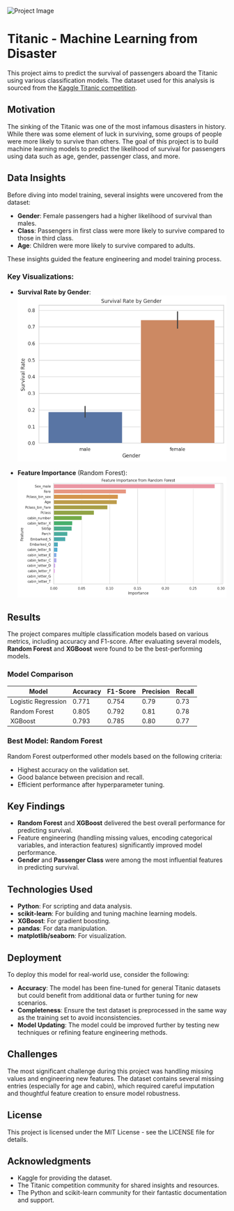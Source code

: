 ![Project Image](https://storage.googleapis.com/kaggle-media/competitions/Titanic/titanic_5407_media_banner.png)

# Titanic - Machine Learning from Disaster

This project aims to predict the survival of passengers aboard the Titanic using various classification models. The dataset used for this analysis is sourced from the [Kaggle Titanic competition](https://www.kaggle.com/c/titanic).

## Motivation

The sinking of the Titanic was one of the most infamous disasters in history. While there was some element of luck in surviving, some groups of people were more likely to survive than others. The goal of this project is to build machine learning models to predict the likelihood of survival for passengers using data such as age, gender, passenger class, and more.

## Data Insights

Before diving into model training, several insights were uncovered from the dataset:
- **Gender**: Female passengers had a higher likelihood of survival than males.
- **Class**: Passengers in first class were more likely to survive compared to those in third class.
- **Age**: Children were more likely to survive compared to adults.
  
These insights guided the feature engineering and model training process.

### Key Visualizations:
- **Survival Rate by Gender**:
  ![Survival Rate by Gender](https://github.com/amir-asadi-s/DataScience/blob/main/Kaggle/Titanic%20-%20Machine%20Learning%20from%20Disaster/__results___19_1.png)

- **Feature Importance** (Random Forest):
  ![Feature Importance](https://github.com/amir-asadi-s/DataScience/blob/main/Kaggle/Titanic%20-%20Machine%20Learning%20from%20Disaster/__results___19_6.png)

## Results

The project compares multiple classification models based on various metrics, including accuracy and F1-score. After evaluating several models, **Random Forest** and **XGBoost** were found to be the best-performing models.

### Model Comparison

| Model               | Accuracy | F1-Score | Precision | Recall  |
|---------------------|----------|----------|-----------|---------|
| Logistic Regression  | 0.771    | 0.754    | 0.79      | 0.73    |
| Random Forest        | 0.805    | 0.792    | 0.81      | 0.78    |
| XGBoost              | 0.793    | 0.785    | 0.80      | 0.77    |

### Best Model: **Random Forest**

Random Forest outperformed other models based on the following criteria:
- Highest accuracy on the validation set.
- Good balance between precision and recall.
- Efficient performance after hyperparameter tuning.

## Key Findings

- **Random Forest** and **XGBoost** delivered the best overall performance for predicting survival.
- Feature engineering (handling missing values, encoding categorical variables, and interaction features) significantly improved model performance.
- **Gender** and **Passenger Class** were among the most influential features in predicting survival.

## Technologies Used

- **Python**: For scripting and data analysis.
- **scikit-learn**: For building and tuning machine learning models.
- **XGBoost**: For gradient boosting.
- **pandas**: For data manipulation.
- **matplotlib/seaborn**: For visualization.

## Deployment

To deploy this model for real-world use, consider the following:

- **Accuracy**: The model has been fine-tuned for general Titanic datasets but could benefit from additional data or further tuning for new scenarios.
- **Completeness**: Ensure the test dataset is preprocessed in the same way as the training set to avoid inconsistencies.
- **Model Updating**: The model could be improved further by testing new techniques or refining feature engineering methods.

## Challenges

The most significant challenge during this project was handling missing values and engineering new features. The dataset contains several missing entries (especially for age and cabin), which required careful imputation and thoughtful feature creation to ensure model robustness.

## License

This project is licensed under the MIT License - see the LICENSE file for details.

## Acknowledgments

- Kaggle for providing the dataset.
- The Titanic competition community for shared insights and resources.
- The Python and scikit-learn community for their fantastic documentation and support.

